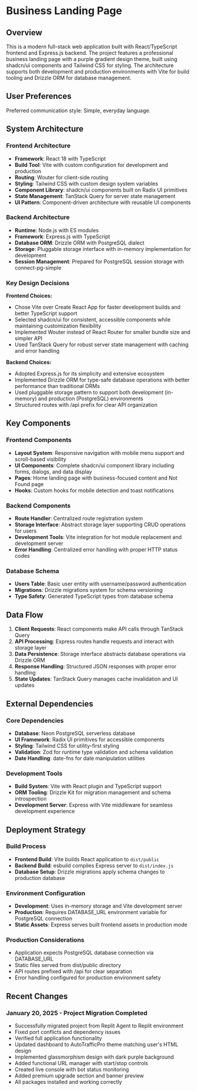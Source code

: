 # Business Landing Page

## Overview

This is a modern full-stack web application built with React/TypeScript frontend and Express.js backend. The project features a professional business landing page with a purple gradient design theme, built using shadcn/ui components and Tailwind CSS for styling. The architecture supports both development and production environments with Vite for build tooling and Drizzle ORM for database management.

## User Preferences

Preferred communication style: Simple, everyday language.

## System Architecture

### Frontend Architecture
- **Framework**: React 18 with TypeScript
- **Build Tool**: Vite with custom configuration for development and production
- **Routing**: Wouter for client-side routing
- **Styling**: Tailwind CSS with custom design system variables
- **Component Library**: shadcn/ui components built on Radix UI primitives
- **State Management**: TanStack Query for server state management
- **UI Pattern**: Component-driven architecture with reusable UI components

### Backend Architecture
- **Runtime**: Node.js with ES modules
- **Framework**: Express.js with TypeScript
- **Database ORM**: Drizzle ORM with PostgreSQL dialect
- **Storage**: Pluggable storage interface with in-memory implementation for development
- **Session Management**: Prepared for PostgreSQL session storage with connect-pg-simple

### Key Design Decisions

**Frontend Choices:**
- Chose Vite over Create React App for faster development builds and better TypeScript support
- Selected shadcn/ui for consistent, accessible components while maintaining customization flexibility
- Implemented Wouter instead of React Router for smaller bundle size and simpler API
- Used TanStack Query for robust server state management with caching and error handling

**Backend Choices:**
- Adopted Express.js for its simplicity and extensive ecosystem
- Implemented Drizzle ORM for type-safe database operations with better performance than traditional ORMs
- Used pluggable storage pattern to support both development (in-memory) and production (PostgreSQL) environments
- Structured routes with /api prefix for clear API organization

## Key Components

### Frontend Components
- **Layout System**: Responsive navigation with mobile menu support and scroll-based visibility
- **UI Components**: Complete shadcn/ui component library including forms, dialogs, and data display
- **Pages**: Home landing page with business-focused content and Not Found page
- **Hooks**: Custom hooks for mobile detection and toast notifications

### Backend Components
- **Route Handler**: Centralized route registration system
- **Storage Interface**: Abstract storage layer supporting CRUD operations for users
- **Development Tools**: Vite integration for hot module replacement and development server
- **Error Handling**: Centralized error handling with proper HTTP status codes

### Database Schema
- **Users Table**: Basic user entity with username/password authentication
- **Migrations**: Drizzle migrations system for schema versioning
- **Type Safety**: Generated TypeScript types from database schema

## Data Flow

1. **Client Requests**: React components make API calls through TanStack Query
2. **API Processing**: Express routes handle requests and interact with storage layer
3. **Data Persistence**: Storage interface abstracts database operations via Drizzle ORM
4. **Response Handling**: Structured JSON responses with proper error handling
5. **State Updates**: TanStack Query manages cache invalidation and UI updates

## External Dependencies

### Core Dependencies
- **Database**: Neon PostgreSQL serverless database
- **UI Framework**: Radix UI primitives for accessible components
- **Styling**: Tailwind CSS for utility-first styling
- **Validation**: Zod for runtime type validation and schema validation
- **Date Handling**: date-fns for date manipulation utilities

### Development Tools
- **Build System**: Vite with React plugin and TypeScript support
- **ORM Tooling**: Drizzle Kit for migration management and schema introspection
- **Development Server**: Express with Vite middleware for seamless development experience

## Deployment Strategy

### Build Process
- **Frontend Build**: Vite builds React application to `dist/public`
- **Backend Build**: esbuild compiles Express server to `dist/index.js`
- **Database Setup**: Drizzle migrations apply schema changes to production database

### Environment Configuration
- **Development**: Uses in-memory storage and Vite development server
- **Production**: Requires DATABASE_URL environment variable for PostgreSQL connection
- **Static Assets**: Express serves built frontend assets in production mode

### Production Considerations
- Application expects PostgreSQL database connection via DATABASE_URL
- Static files served from dist/public directory
- API routes prefixed with /api for clear separation
- Error handling configured for production environment safety

## Recent Changes

### January 20, 2025 - Project Migration Completed
- Successfully migrated project from Replit Agent to Replit environment
- Fixed port conflicts and dependency issues
- Verified full application functionality 
- Updated dashboard to AutoTrafficPro theme matching user's HTML design
- Implemented glassmorphism design with dark purple background
- Added functional URL manager with start/stop controls
- Created live console with bot status monitoring
- Added premium upgrade section and banner preview
- All packages installed and working correctly